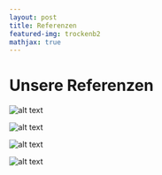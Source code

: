 ```yaml
---
layout: post
title: Referenzen
featured-img: trockenb2
mathjax: true
---
```


# Unsere Referenzen

![alt text](http://localhost:4000//assets/img/posts/sleek_sm.jpg "Bad_1")

![alt text](http://localhost:4000//assets/img/posts/bad2_sm.jpg "Bad_2")

![alt text](http://localhost:4000//assets/img/posts/trockenb_sm.jpg "Trockenbau_1")

![alt text](http://localhost:4000//assets/img/posts/trockenb2_sm.jpg "Trockenbau_2")
